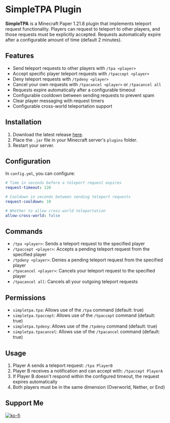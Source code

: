 # SimpleTPA Plugin
**SimpleTPA** is a Minecraft Paper 1.21.8 plugin that implements teleport request functionality. Players can request to teleport to other players, and those requests must be explicitly accepted. Requests automatically expire after a configurable amount of time (default 2 minutes).

## Features
- Send teleport requests to other players with `/tpa <player>`
- Accept specific player teleport requests with `/tpaccept <player>`
- Deny teleport requests with `/tpdeny <player>`
- Cancel your own requests with `/tpacancel <player>` or `/tpacancel all`
- Requests expire automatically after a configurable timeout
- Configurable cooldown between sending requests to prevent spam
- Clear player messaging with request timers
- Configurable cross-world teleportation support

## Installation
1. Download the latest release [here](https://github.com/Jelly-Pudding/simpletpa/releases/latest).
2. Place the `.jar` file in your Minecraft server's `plugins` folder.
3. Restart your server.

## Configuration
In `config.yml`, you can configure:
```yaml
# Time in seconds before a teleport request expires
request-timeout: 120

# Cooldown in seconds between sending teleport requests
request-cooldown: 10

# Whether to allow cross-world teleportation
allow-cross-world: false
```

## Commands
- `/tpa <player>`: Sends a teleport request to the specified player
- `/tpaccept <player>`: Accepts a pending teleport request from the specified player
- `/tpdeny <player>`: Denies a pending teleport request from the specified player  
- `/tpacancel <player>`: Cancels your teleport request to the specified player
- `/tpacancel all`: Cancels all your outgoing teleport requests

## Permissions
- `simpletpa.tpa`: Allows use of the `/tpa` command (default: true)
- `simpletpa.tpaccept`: Allows use of the `/tpaccept` command (default: true)
- `simpletpa.tpdeny`: Allows use of the `/tpdeny` command (default: true)
- `simpletpa.tpacancel`: Allows use of the `/tpacancel` command (default: true)

## Usage
1. Player A sends a teleport request: `/tpa PlayerB`
2. Player B receives a notification and can accept with: `/tpaccept PlayerA`
3. If Player B doesn't respond within the configured timeout, the request expires automatically
4. Both players must be in the same dimension (Overworld, Nether, or End)

## Support Me
[![ko-fi](https://ko-fi.com/img/githubbutton_sm.svg)](https://ko-fi.com/K3K715TC1R)